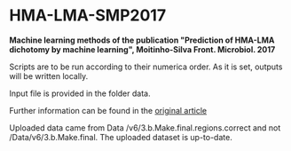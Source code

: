 # HMA-LMA-SMP2017
**Machine learning methods of the publication "Prediction of HMA-LMA dichotomy by machine learning", Moitinho-Silva Front. Microbiol. 2017**

Scripts are to be run according to their numerica order. As it is set, outputs will be written locally.

Input file is provided in the folder data.

Further information can be found in the [original article](https://doi.org/10.3389/fmicb.2017.00752)

Uploaded data came from Data /v6/3.b.Make.final.regions.correct and not /Data/v6/3.b.Make.final. The uploaded dataset is up-to-date.


